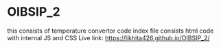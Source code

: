 # OIBSIP_2
this consists of temperature convertor code
index file consists html code with internal JS and CSS 
Live link: https://likhita426.github.io/OIBSIP_2/

